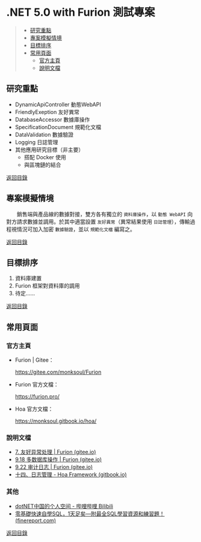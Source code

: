 # .NET 5.0 with Furion 測試專案

> * [研究重點](#研究重點)
> * [專案模擬情境](#專案模擬情境)
> * [目標排序](#目標排序)
> * [常用頁面](#常用頁面)
>   * [官方主頁](#官方主頁)
>   * [說明文檔](#說明文檔)

## 研究重點

* DynamicApiController 動態WebAPI
* FriendlyExeption 友好異常
* DatabaseAccessor 數據庫操作
* SpecificationDocument 規範化文檔
* DataValidation 數據驗證
* Logging 日誌管理
* 其他應用研究目標（非主要）
  * 搭配 Docker 使用
  * 與區塊鏈的結合

[返回目錄](#net-50-with-furion-測試專案)

## 專案模擬情境

　　銷售端與產品線的數據對接，雙方各有獨立的 `資料庫操作`，以 `動態 WebAPI` 向對方請求數據並調用。於其中適當設置 `友好異常`（異常結果使用 `日誌管理`），傳輸過程視情況可加入加密 `數據驗證`，並以 `規範化文檔` 編寫之。

[返回目錄](#net-50-with-furion-測試專案)

## 目標排序

1. 資料庫建置
2. Furion 框架對資料庫的調用
3. 待定……

[返回目錄](#net-50-with-furion-測試專案)

## 常用頁面

### 官方主頁

* Furion | Gitee：

  https://gitee.com/monksoul/Furion
* Furion 官方文檔：

  https://furion.pro/
* Hoa 官方文檔：

  https://monksoul.gitbook.io/hoa/

### 說明文檔

* [7. 友好异常处理 | Furion (gitee.io)](https://monksoul.gitee.io/furion/docs/friendly-exception)
* [9.18 多数据库操作 | Furion (gitee.io)](https://monksoul.gitee.io/furion/docs/dbcontext-multi-database)
* [9.22 审计日志 | Furion (gitee.io)](https://monksoul.gitee.io/furion/docs/dbcontext-audit)
* [十四、日志管理 - Hoa Framework (gitbook.io)](https://monksoul.gitbook.io/hoa/rijiguanli)

### 其他

* [dotNET中国的个人空间 - 哔哩哔哩 Bilibili](https://space.bilibili.com/695987967?spm_id_from=333.788.b_765f7570696e666f.2)
* [零基礎快速自學SQL，1天足矣—附最全SQL學習資源和練習題！ (finereport.com)](https://www.finereport.com/tw/data-analysis/sql-3.html#SQLSQL)

[返回目錄](#net-50-with-furion-測試專案)
